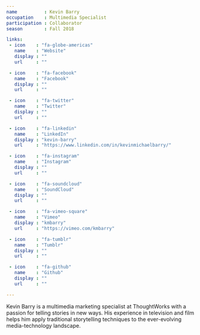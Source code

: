 ```yaml
---
name          : Kevin Barry
occupation    : Multimedia Specialist
participation : Collaborator
season        : Fall 2018

links:
 - icon    : "fa-globe-americas"
   name    : "Website"
   display : ""
   url     : ""

 - icon    : "fa-facebook"
   name    : "Facebook"
   display : ""
   url     : ""

 - icon    : "fa-twitter"
   name    : "Twitter"
   display : ""
   url     : ""

 - icon    : "fa-linkedin"
   name    : "LinkedIn"
   display : "kevin-barry"
   url     : "https://www.linkedin.com/in/kevinmichaelbarry/"

 - icon    : "fa-instagram"
   name    : "Instagram"
   display : ""
   url     : ""

 - icon    : "fa-soundcloud"
   name    : "SoundCloud"
   display : ""
   url     : ""

 - icon    : "fa-vimeo-square"
   name    : "Vimeo"
   display : "kmbarry"
   url     : "https://vimeo.com/kmbarry"

 - icon    : "fa-tumblr"
   name    : "Tumblr"
   display : ""
   url     : ""

 - icon    : "fa-github"
   name    : "Github"
   display : ""
   url     : ""

---
```

Kevin Barry is a multimedia marketing specialist at ThoughtWorks with a passion for telling stories in new ways. His experience in television and film helps him apply traditional storytelling techniques to the ever-evolving media-technology landscape.